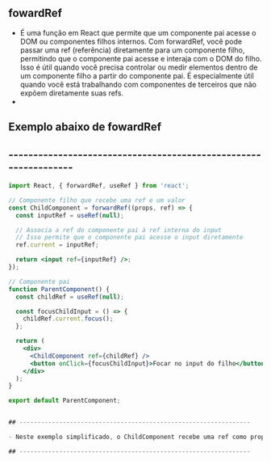 ## fowardRef 
- É uma função em React que permite que um componente pai acesse o DOM ou componentes filhos internos. Com forwardRef, você pode passar uma ref (referência) diretamente para um componente filho, permitindo que o componente pai acesse e interaja com o DOM do filho. Isso é útil quando você precisa controlar ou medir elementos dentro de um componente filho a partir do componente pai. É especialmente útil quando você está trabalhando com componentes de terceiros que não expõem diretamente suas refs.
- 
## Exemplo abaixo de fowardRef 

## ----------------------------------------------------------------

```jsx
import React, { forwardRef, useRef } from 'react';

// Componente filho que recebe uma ref e um valor
const ChildComponent = forwardRef((props, ref) => {
  const inputRef = useRef(null);

  // Associa a ref do componente pai à ref interna do input
  // Isso permite que o componente pai acesse o input diretamente
  ref.current = inputRef;

  return <input ref={inputRef} />;
});

// Componente pai
function ParentComponent() {
  const childRef = useRef(null);

  const focusChildInput = () => {
    childRef.current.focus();
  };

  return (
    <div>
      <ChildComponent ref={childRef} />
      <button onClick={focusChildInput}>Focar no input do filho</button>
    </div>
  );
}

export default ParentComponent;


## ----------------------------------------------------------------

- Neste exemplo simplificado, o ChildComponent recebe uma ref como propriedade, associa essa ref ao seu input interno e permite que o componente pai acesse o input diretamente. Quando o botão é clicado, o input do filho é focado.

## ----------------------------------------------------------------
